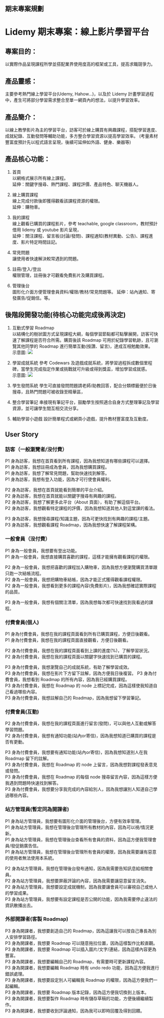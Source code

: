 ## 期末專案規劃

# Lidemy 期末專案：線上影片學習平台

## 專案目的：
以實際作品呈現課程所學並搭配業界使用度高的框架或工具，提高求職競爭力。

## 產品靈感：
主要參考熱門線上學習平台(Udemy, Hahow...)，以及於 Lidemy 計畫學習過程中，產生可將部分學習需求整合至單一網頁內的想法，以提升學習效率。

## 產品簡介：
以線上教學影片為主的學習平台，訪客可於線上購買有興趣課程，搭配學習進度、成就紀錄、互動發問等輔助功能，多方整合學習資源以提高學習效率。
(考量素材豐富度預計先以程式語言呈現，後續可延伸如外語、健身、樂器等)

## 產品核心功能：

1. 首頁  
以網格式展示所有線上課程。  
延伸：關鍵字搜尋、熱門課程、課程評價、產品特色、聊天機器人。

2. 線上購買課程  
線上完成付款後即獲得觀看該課程資源的權限。  
延伸：購物車。

3. 我的課程  
線上觀看已購買的課程影片，參考 teachable, google classroom，教材預計借用 lidemy 或 youtube 影片呈現，  
延伸：關注課程、留言板(討論/發問)、課程通知(教材異動、公告)、課程進度、影片特定時間註記。

4. 常見問題  
讓使用者快速解決較常遇到的問題。

5. 註冊/登入/登出  
權限管理，註冊後才可觀看免費影片及購買課程。  

6. 管理後台  
圖形化介面方便管理會員資料/權限/教材/常見問題等。
延伸：站內通知、寄發廣告/促銷信。等。  

## 後階段開發功能(待核心功能完成後再決定)

1. 互動式學習 Roadmap  
以結構化的樹狀圖方式呈現課程大綱，每個學習節點都可點擊展開，訪客可快速了解課程是否符合所需。購買後該 Roadmap 可用於紀錄學習軌跡，且可瀏覽其他同學的 Roadmap 進行簡單互動(按讚、留言)，達成互相勉勵效果。  
示意圖:
![](https://miro.medium.com/max/1199/1*uwB4ao1xCzzZAHsQeblrpw.jpeg)

2. 學習成就系統
參考 Codewars 及遊戲成就系統，將學習過程拆成數個里程碑，當學生完成指定作業或挑戰就可升級或得到獎盃，增加學習成就感。  
示意圖:
![](https://sharingpillow.com/wp-content/uploads/2020/07/image-1024x483.png)

3. 學生發問系統
學生可直接發問問題請老師/助教回答，配合分類標籤便於日後搜尋，且熱門問題可被收錄至精華區，

4. 整合學習筆記
串接現有筆記平台，鼓勵學生按照適合自身方式整理筆記及學習資源，並可讓學生間互相交流分享。

5. 輔助學習小遊戲
設計簡單程式或網頁小遊戲，提升教材豐富度及互動度。

## User Story
### 訪客（一般瀏覽者/沒付費）
P1 身為訪客，我想在首頁看到所有課程，因為我想知道有哪些課程可以選擇。  
P1 身為訪客，我想註冊成為會員，因為我想購買課程。  
P1 身為訪客，我想了解常見問題，幫助快速找到解答。  
P1 身為訪客，我想有登入功能，因為才可行使會員權利。

P2 身為訪客，我想在首頁就能看到簡單的平台介紹。  
P2 身為訪客，我想在首頁就能以關鍵字搜尋有興趣的課程。  
P2 身為訪客，我想了解更多此平台（About 頁面），有助了解這個平台。  
P2 身為訪客，我想觀看特定課程的評價，因為我想知道其他人對這堂課的看法。  

P3 身為訪客，我想搜尋課程/知識主題，因為可更快找到有興趣的課程/主題。  
P3 身為訪客，我想觀看課程 Roadmap，因為我想快速了解課程架構。

### 一般會員（沒付費）
P1 身為一般會員，我想要有登出功能。  
P1 身為一般會員，我想直接購買喜歡的課程，這樣才能擁有觀看課程的權限。

P2 身為一般會員，我想把喜歡的課程加入購物車，因為我想方便瀏覽購買清單跟只跑一次結帳流程。  
P2 身為一般會員，我想把購物車結帳，因為才能正式獲得觀看課程權限。  
P2 身為一般會員，我想看到更多的課程內容(免費影片)，因為我想確認實際課程的品質。  

P3 身為一般會員，我想有個關注清單，因為我想每次都可快速找到我看過的課程。

### 付費會員(個人)
P1 身為付費會員，我想在我的課程頁面看到所有已購買課程，方便日後觀看。  
P1 身為付費會員，我想在我的課程頁面直接觀看，方便日後觀看。  

P2 身為付費會員，我想在我的課程頁面看到上課的進度(%)，了解學習狀況。  
P2 身為付費會員，我想在我的課程頁面以關鍵字快速找到已購買的課程。

P3 身為付費會員，我想瀏覽自己的成就系統，有助了解學習成效。  
P3 身為付費會員，我想在影片下方留下註解，因為方便我日後複習。
P3 身為付費會員，我想看到 Roadmap 的所有內容，因為我已經購買課程。  
P3 身為付費會員，我想在 Roadmap 的 node 上標記完成，因為這樣使我知道自己看過哪些內容。  
P3 身為付費會員，我想註解自己的 Roadmap，因為我想留下學習筆記。  

### 付費會員(互動)
P2 身為付費會員，我想在我的課程頁面進行留言(發問)，可以與他人互動或解答學習問題。  
P2 身為付費會員，我想有通知功能(站內or寄信)，因為我想知道已購買的課程是否有更動。

P3 身為付費會員，我想要有通知功能(站內or寄信)，因為我想知道別人在我 Roadmap 留下的註解。  
P3 身為付費會員，我想在 Roadmap 的 node 上留言，因為我想對課程發表意見或發問。  
P3 身為付費會員，我想在 Roadmap 的每個 node 搜尋留言內容，因為這樣方便我遇到問題時快速找到解答。  
P3 身為付費會員，我想要分享我完成的內容給別人，因為我想讓別人知道自己學過哪些內容。

### 站方管理員(暫定同為開課者)
P1 身為站方管理員，我想要有圖形化介面的管理後台，方便有效率管理。  
P1 身為站方管理員，我想在管理後台管理所有教材的內容，因為可以視/情況更新。  
P1 身為站方管理員，我想在管理後台查看所有會員的資料，因為這方便我管理會員/發促銷廣告信。  
P1 身為站方管理員，我想在管理後台管理所有會員的權限，因為我需要讓有惡意的使用者無法使用本系統。

P2 身為站方管理員，我想在管理後台發布通知，因為我需要告知訊息給相關會員。  
P2 身為站方管理員，我想要屏蔽評論的內容，因為我需要讓惡意留言消失。  
P2 身為站方管理員，我想要設定成就機制，因為我要讓會員可以審視自己或他人的學習成果。  
P3 身為站方管理員，我想要有設定課程是否公開的功能，因為我需要停止違法的資訊散播出去。

### 外部開課者(客製 Roadmap)
P3 身為開課者，我想要創造自己的 Roadmap，因為這讓我可以按自己專長為別人安排學習路徑。  
P3 身為開課者，我想要 Roadmap 可以隨意拖拉位置，因為這樣製作比較直觀。  
P3 身為開課者，我想要 Roadmap 可以插入圖片/文字/連結，因為這樣內容更為豐富。  
P3 身為開課者，我想要編輯自己的 Roadmap，有需要時可更新課程內容。  
P3 身為開課者，我想要編輯 Roadmap 時有 undo redo 功能，因為這方便我進行錯誤處理。  
P3 身為開課者，我想要設定別人可編輯我 Roadmap 的權限，因為這方便我們一起編輯。  
P3 身為開課者，我想要 Roadmap 版本記錄，因為這方便我切換到上版本。  
P3 身為開課者，我想要製作 Roadmap 時有儲存草稿的功能，方便後續繼續製作。  
P3 身為開課者，我想要收到評論通知，因為我可以即時回覆及得到回饋。